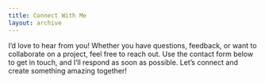 ```yaml
---
title: Connect With Me
layout: archive
---
```


I’d love to hear from you! Whether you have questions, feedback, or want to collaborate on a project, feel free to reach out. Use the contact form below to get in touch, and I’ll respond as soon as possible. Let’s connect and create something amazing together!